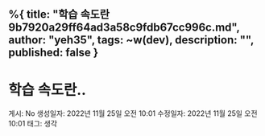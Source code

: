 %{
title: "학습 속도란 9b7920a29ff64ad3a58c9fdb67cc996c.md",
author: "yeh35",
tags: ~w(dev),
description: "",
published: false
}
---
# 학습 속도란..

게시: No
생성일자: 2022년 11월 25일 오전 10:01
수정일자: 2022년 11월 25일 오전 10:01
태그: 생각